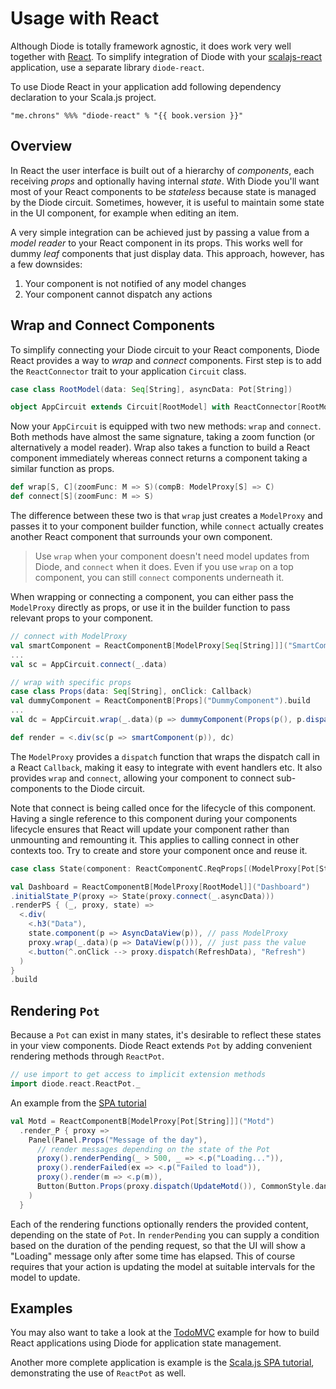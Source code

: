 # Usage with React

Although Diode is totally framework agnostic, it does work very well together with [React](https://facebook.github.io/react/). To simplify integration of Diode
with your [scalajs-react](https://github.com/japgolly/scalajs-react) application, use a separate library `diode-react`.

To use Diode React in your application add following dependency declaration to your Scala.js project.

<pre><code class="lang-scala">"me.chrons" %%% "diode-react" % "{{ book.version }}"</code></pre>

## Overview

In React the user interface is built out of a hierarchy of _components_, each receiving _props_ and optionally having internal _state_. With Diode you'll want
most of your React components to be _stateless_ because state is managed by the Diode circuit. Sometimes, however, it is useful to maintain some state in the
UI component, for example when editing an item.

A very simple integration can be achieved just by passing a value from a _model reader_ to your React component in its props. This works well for dummy _leaf_
components that just display data. This approach, however, has a few downsides:

1. Your component is not notified of any model changes
2. Your component cannot dispatch any actions

## Wrap and Connect Components

To simplify connecting your Diode circuit to your React components, Diode React provides a way to _wrap_ and _connect_ components. First step is to add the
`ReactConnector` trait to your application `Circuit` class.

```scala
case class RootModel(data: Seq[String], asyncData: Pot[String])

object AppCircuit extends Circuit[RootModel] with ReactConnector[RootModel] { ... }
```

Now your `AppCircuit` is equipped with two new methods: `wrap` and `connect`. Both methods have almost the same signature, taking a zoom function (or
alternatively a model reader). Wrap also takes a function to build a React component immediately whereas connect returns a component taking a similar function as props.

```scala
def wrap[S, C](zoomFunc: M => S)(compB: ModelProxy[S] => C)
def connect[S](zoomFunc: M => S)
```

The difference between these two is that `wrap` just creates a `ModelProxy` and passes it to your component builder function, while `connect` actually creates
another React component that surrounds your own component.

> Use `wrap` when your component doesn't need model updates from Diode, and `connect` when it does. Even if you use `wrap` on a top component, you can still
`connect` components underneath it.

When wrapping or connecting a component, you can either pass the `ModelProxy` directly as props, or use it in the builder function to pass relevant props to
your component.

```scala
// connect with ModelProxy
val smartComponent = ReactComponentB[ModelProxy[Seq[String]]]("SmartComponent").build
...
val sc = AppCircuit.connect(_.data)

// wrap with specific props
case class Props(data: Seq[String], onClick: Callback)
val dummyComponent = ReactComponentB[Props]("DummyComponent").build
...
val dc = AppCircuit.wrap(_.data)(p => dummyComponent(Props(p(), p.dispatch(DummyClicked)))

def render = <.div(sc(p => smartComponent(p)), dc)
```

The `ModelProxy` provides a `dispatch` function that wraps the dispatch call in a React `Callback`, making it easy to integrate with event
handlers etc. It also provides `wrap` and `connect`, allowing your component to connect sub-components to the Diode circuit.

Note that connect is being called once for the lifecycle of this component. Having a single reference to this component during your components
lifecycle ensures that React will update your component rather than unmounting and remounting it. This applies to calling connect in
other contexts too. Try to create and store your component once and reuse it.

```scala
case class State(component: ReactComponentC.ReqProps[(ModelProxy[Pot[String]]) => ReactElement, Pot[String], _, TopNode])

val Dashboard = ReactComponentB[ModelProxy[RootModel]]("Dashboard")
.initialState_P(proxy => State(proxy.connect(_.asyncData)))
.renderPS { (_, proxy, state) =>
  <.div(
    <.h3("Data"),
    state.component(p => AsyncDataView(p)), // pass ModelProxy
    proxy.wrap(_.data)(p => DataView(p())), // just pass the value
    <.button(^.onClick --> proxy.dispatch(RefreshData), "Refresh")
  )
}
.build
```  

## Rendering `Pot`

Because a `Pot` can exist in many states, it's desirable to reflect these states in your view components. Diode React extends `Pot` by adding convenient
rendering methods through `ReactPot`.

```scala
// use import to get access to implicit extension methods
import diode.react.ReactPot._
```

An example from the [SPA tutorial](https://github.com/ochrons/scalajs-spa-tutorial)

```scala
val Motd = ReactComponentB[ModelProxy[Pot[String]]]("Motd")
  .render_P { proxy =>
    Panel(Panel.Props("Message of the day"),
      // render messages depending on the state of the Pot
      proxy().renderPending(_ > 500, _ => <.p("Loading...")),
      proxy().renderFailed(ex => <.p("Failed to load")),
      proxy().render(m => <.p(m)),
      Button(Button.Props(proxy.dispatch(UpdateMotd()), CommonStyle.danger), Icon.refresh, " Update")
    )
  }
```

Each of the rendering functions optionally renders the provided content, depending on the state of `Pot`. In `renderPending` you can supply a condition based
on the duration of the pending request, so that the UI will show a "Loading" message only after some time has elapsed. This of course requires that your action
is updating the model at suitable intervals for the model to update.

## Examples

You may also want to take a look at the [TodoMVC](https://github.com/ochrons/diode/tree/master/examples/todomvc) example for how to build React applications
using Diode for application state management.

Another more complete application is example is the [Scala.js SPA tutorial](https://github.com/ochrons/scalajs-spa-tutorial), demonstrating the use of
`ReactPot` as well.
